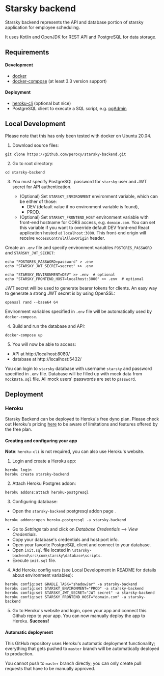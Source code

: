 # Starsky backend
Starsky backend represents the API and database portion of starsky application for employee scheduling.

It uses Kotlin and OpenJDK for REST API and PostgreSQL for data storage.

## Requirements

#### Development 
- [docker](https://docs.docker.com/get-docker/) 
- [docker-compose](https://docs.docker.com/compose/install/) (at least 3.3 version support)

#### Deployment
- [heroku-cli](https://devcenter.heroku.com/articles/heroku-cli) (optional but nice)
- PostgreSQL client to execute a SQL script, e.g. [pgAdmin](https://www.pgadmin.org/)


## Local Development
Please note that this has only been tested with docker on Ubuntu 20.04.

1. Download source files:
 
```shell script
git clone https://github.com/peroxy/starsky-backend.git
```

2. Go to root directory:
 
```shell script
cd starsky-backend
```

3. You must specify PostgreSQL password for `starsky` user and JWT secret for API authentication. 

    - (Optional) Set `STARSKY_ENVIRONMENT` environment variable, which can be either of those:
        - DEV (default value if no environment variable is found),
        - PROD.
    - (Optional) Set `STARSKY_FRONTEND_HOST` environment variable with front-end hostname for CORS access, e.g. `domain.com`.
    You can set this variable if you want to override default DEV front-end React application hosted at `localhost:3000`.
     This front-end origin will receive `AccessControlAllowOrigin` header.

Create an `.env` file and specify environment variables `POSTGRES_PASSWORD` and `STARSKY_JWT_SECRET`:
 
```shell script
echo "POSTGRES_PASSWORD=password" > .env
echo "STARSKY_JWT_SECRET=secret" >> .env

echo "STARSKY_ENVIRONMENT=DEV" >> .env  # optional
echo "STARSKY_FRONTEND_HOST=localhost:3000" >> .env  # optional
```
    
   JWT secret will be used to generate bearer tokens for clients. An easy way to generate a strong JWT secret is by using OpenSSL:
   
```shell script
openssl rand --base64 64
```
 
   Environment variables specified in `.env` file will be automatically used by `docker-compose`.
   
4. Build and run the database and API:
 
```shell script
docker-compose up
```
   
5. You will now be able to access:
- API at http://localhost:8080/
- database at http://localhost:5432/ 

 
You can login to `starsky` database with username `starsky` and password specified in `.env` file.
Database will be filled up with mock data from `mockData.sql` file. All mock users' passwords are set to `password`.


## Deployment
### Heroku
Starsky Backend can be deployed to Heroku's free dyno plan. 
Please check out Heroku's pricing [here](https://www.heroku.com/pricing) 
to be aware of limitations and features offered by the free plan.

#### Creating and configuring your app

**Note**: `heroku-cli` is not required, you can also use Heroku's website.

1. Login and create a Heroku app:
 
```shell script
heroku login
heroku create starsky-backend
```

2. Attach Heroku Postgres addon:
 
```shell script
heroku addons:attach heroku-postgresql
```

3. Configuring database: 
- Open the `starsky-backend` postgresql addon page .

```shell script
heroku addons:open heroku-postgresql -a starsky-backend
```

- Go to _Settings_ tab and click on _Database Credentials_ --> _View Credentials_.
- Copy your database's credentials and host:port info.
- Open your favorite PostgreSQL client and connect to your database.
- Open `init.sql` file located in `\starsky-backend\src\com\starsky\database\scripts`.
- Execute `init.sql` file.

4. Add Heroku config vars (see Local Development in README for details about environment variables):

```shell script
heroku config:set GRADLE_TASK="shadowJar" -a starsky-backend
heroku config:set STARSKY_ENVIRONMENT="PROD" -a starsky-backend
heroku config:set STARSKY_JWT_SECRET="JWT secret" -a starsky-backend
heroku config:set STARSKY_FRONTEND_HOST="domain.com" -a starsky-backend
```

5. Go to Heroku's website and login, open your app and connect this Github repo to your app.
 You can now manually deploy the app to Heroku. **Success!**
 
 #### Automatic deployment
 
 This GitHub repository uses Heroku's automatic deployment functionality; everything that gets pushed to `master` branch will be automatically deployed to production.
 
 You cannot push to `master` branch directly; you can only create pull requests that have to be manually approved. 
 
 